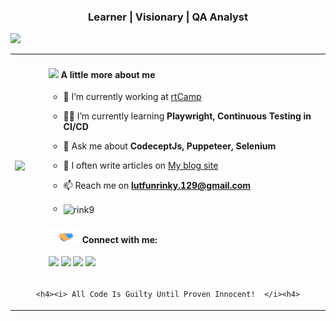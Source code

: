 <h3 align="center">Learner | Visionary | QA Analyst</h3>  
<img src ="https://gpvc.arturio.dev/Rink9">


<table>
  <tr>
    <td><img src="https://c.tenor.com/-mqOj8UvjKAAAAAd/keep-it-up.gif"></td>
    <td>
      <ul>


<h4> <img src="https://media.giphy.com/media/VgCDAzcKvsR6OM0uWg/giphy.gif" width="50"> A little more about me </h4>
 

- 🔭 I’m currently working at [rtCamp](https://github.com/rtCamp)  

- 👩‍💻 I’m currently learning **Playwright, Continuous Testing in CI/CD**

- 💬 Ask me about **CodeceptJs, Puppeteer, Selenium**

- 📝 I often write articles on [My blog site](https://rinkychowdhury.com/)

- 📫 Reach me on **lutfunrinky.129@gmail.com**

- <p><img align="center" src="https://github-readme-streak-stats.herokuapp.com/?user=rink9&" alt="rink9" /></p>
      </ul> 
      <h4><img src="https://github.com/ank1traj/ank1traj/blob/master/media/Handshake.gif" height="25px" style="max-width:100%;">Connect with me:</h4>
      <a href="mailto:lutfunrinky.129@gmail.com"><img src="https://img.icons8.com/dusk/40/000000/apple-mail.png"/></a>
      <a href="https://rinkychowdhury.com/"><img src="https://img.icons8.com/dusk/40/000000/internet--v1.png"/></a>
      <a href="https://twitter.com/RinkyChowdhury9"><img src="https://img.icons8.com/dusk/40/000000/twitter-circled.png"/></a>
      <a href="https://www.linkedin.com/in/rinkychowdhury9/"><img src="https://img.icons8.com/dusk/40/000000/linkedin.png"/></a>
    </td>
  </tr>
  <tr>
    <td align="center" colspan="2">
    
      <h4><i> All Code Is Guilty Until Proven Innocent!  </i><h4>
    </td>
  </tr>
</table>

